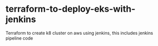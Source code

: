 # terraform-to-deploy-eks-with-jenkins
Terraform to create k8 cluster on aws using jenkins, this includes jenkins pipeline code
